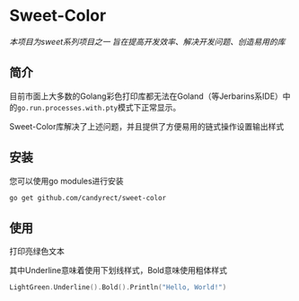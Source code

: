 # Sweet-Color

*本项目为sweet系列项目之一 旨在提高开发效率、解决开发问题、创造易用的库*

## 简介

目前市面上大多数的Golang彩色打印库都无法在Goland（等Jerbarins系IDE）中的`go.run.processes.with.pty`模式下正常显示。

Sweet-Color库解决了上述问题，并且提供了方便易用的链式操作设置输出样式

## 安装

您可以使用go modules进行安装

```bash
go get github.com/candyrect/sweet-color
```

## 使用

打印亮绿色文本

其中Underline意味着使用下划线样式，Bold意味使用粗体样式

```go
LightGreen.Underline().Bold().Println("Hello, World!")
```
